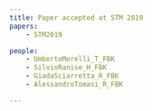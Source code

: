 ```yaml
---
title: Paper accepted at STM 2019
papers:
    - STM2019

people:
    - UmbertoMorelli_T_FBK
    - SilvioRanise_H_FBK
    - GiadaSciarretta_R_FBK
    - AlessandroTomasi_R_FBK

---
```

